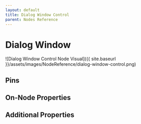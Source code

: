 ```yaml
---
layout: default
title: Dialog Window Control
parent: Nodes Reference
---
```

# Dialog Window

![Dialog Window Control Node Visual]({{ site.baseurl }}/assets/images/NodeReference/dialog-window-control.png)

## Pins

## On-Node Properties

## Additional Properties